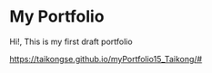 # My Portfolio

Hi!, This is my first draft portfolio

https://taikongse.github.io/myPortfolio15_Taikong/#
